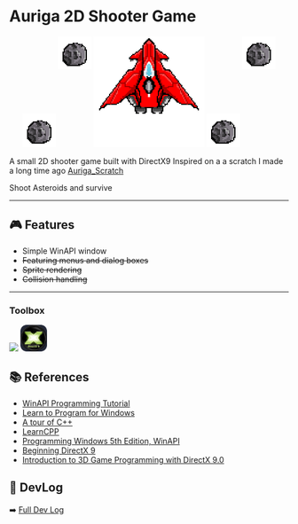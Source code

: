 # Auriga 2D Shooter Game

<p align="center">
  <img src="assets/asteroid1.png" width="60" height="60"/>
  <img src="assets/asteroid1.png" width="60" height="60" valign="top"/>
  <img src="assets/Aerial_gif.gif" width="200" height="200"/>
  <img src="assets/asteroid1.png" width="60" height="60"/>
  <img src="assets/asteroid1.png" width="60" height="60" valign="top"/>
</p>

A small 2D shooter game built with DirectX9
Inspired on a a scratch I made a long time ago [Auriga_Scratch](https://scratch.mit.edu/projects/693267247/)

Shoot Asteroids and survive

---

## 🎮 Features
- Simple WinAPI window
- ~~Featuring menus and dialog boxes~~
- ~~Sprite rendering~~
- ~~Collision handling~~

---

### Toolbox
<p align="left">
  <img src="https://skillicons.dev/icons?i=cpp,windows,visualstudio"/>
  <img src="assets/DirectX9.png" width="48" height="48"/>


## 📚 References

- [WinAPI Programming Tutorial](https://winprog.org/tutorial/)
- [Learn to Program for Windows](https://learn.microsoft.com/en-us/windows/win32/learnwin32/learn-to-program-for-windows)
- [A tour of C++](https://www.stroustrup.com/tour3.html)
- [LearnCPP](https://www.learncpp.com/)
- [Programming Windows 5th Edition, WinAPI](https://www.charlespetzold.com/pw5/)
- [Beginning DirectX 9](https://books.google.com.co/books/about/Beginning_DirectX_9.html?id=4ZowvgAACAAJ&redir_esc=y)
- [Introduction to 3D Game Programming with DirectX 9.0](https://www.d3dcoder.net/default.htm)

## 📝 DevLog
➡️ [Full Dev Log](docs/DEVLOG.md)
